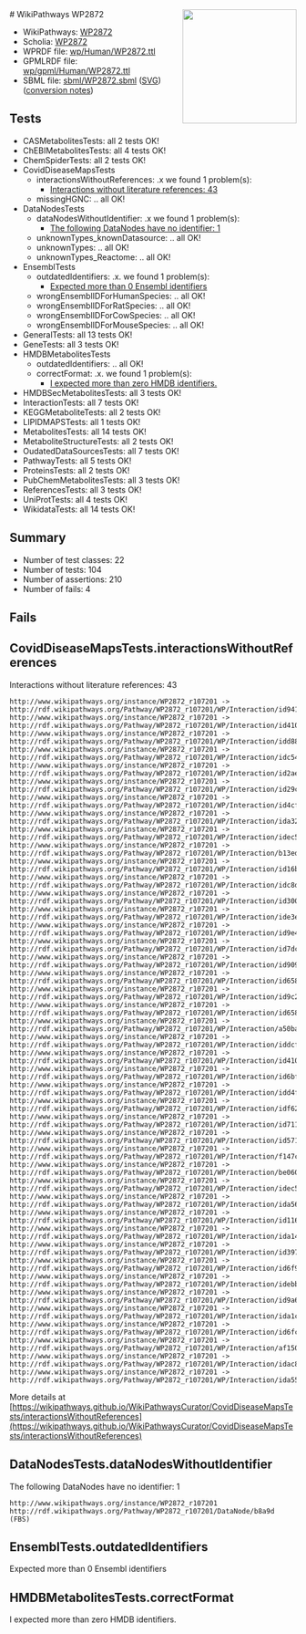 <img style="float: right; width: 200px" src="../logo.png" />
# WikiPathways WP2872

* WikiPathways: [WP2872](https://identifiers.org/wikipathways:WP2872)
* Scholia: [WP2872](https://scholia.toolforge.org/wikipathways/WP2872)
* WPRDF file: [wp/Human/WP2872.ttl](../wp/Human/WP2872.ttl)
* GPMLRDF file: [wp/gpml/Human/WP2872.ttl](../wp/gpml/Human/WP2872.ttl)
* SBML file: [sbml/WP2872.sbml](../sbml/WP2872.sbml) ([SVG](../sbml/WP2872.svg)) ([conversion notes](../sbml/WP2872.txt))

## Tests
* CASMetabolitesTests: all 2 tests OK!
* ChEBIMetabolitesTests: all 4 tests OK!
* ChemSpiderTests: all 2 tests OK!
* CovidDiseaseMapsTests
    * interactionsWithoutReferences: .x we found 1 problem(s):
        * [Interactions without literature references: 43](#9701cd41)
    * missingHGNC: .. all OK!
* DataNodesTests
    * dataNodesWithoutIdentifier: .x we found 1 problem(s):
        * [The following DataNodes have no identifier: 1](#d2d32fa0)
    * unknownTypes_knownDatasource: .. all OK!
    * unknownTypes: .. all OK!
    * unknownTypes_Reactome: .. all OK!
* EnsemblTests
    * outdatedIdentifiers: .x. we found 1 problem(s):
        * [Expected more than 0 Ensembl identifiers](#f44398b7)
    * wrongEnsemblIDForHumanSpecies: .. all OK!
    * wrongEnsemblIDForRatSpecies: .. all OK!
    * wrongEnsemblIDForCowSpecies: .. all OK!
    * wrongEnsemblIDForMouseSpecies: .. all OK!
* GeneralTests: all 13 tests OK!
* GeneTests: all 3 tests OK!
* HMDBMetabolitesTests
    * outdatedIdentifiers: .. all OK!
    * correctFormat: .x. we found 1 problem(s):
        * [I expected more than zero HMDB identifiers.](#ad154c1e)
* HMDBSecMetabolitesTests: all 3 tests OK!
* InteractionTests: all 7 tests OK!
* KEGGMetaboliteTests: all 2 tests OK!
* LIPIDMAPSTests: all 1 tests OK!
* MetabolitesTests: all 14 tests OK!
* MetaboliteStructureTests: all 2 tests OK!
* OudatedDataSourcesTests: all 7 tests OK!
* PathwayTests: all 5 tests OK!
* ProteinsTests: all 2 tests OK!
* PubChemMetabolitesTests: all 3 tests OK!
* ReferencesTests: all 3 tests OK!
* UniProtTests: all 4 tests OK!
* WikidataTests: all 14 tests OK!


## Summary

* Number of test classes: 22
* Number of tests: 104
* Number of assertions: 210
* Number of fails: 4

## Fails

<a name="9701cd41" />

## CovidDiseaseMapsTests.interactionsWithoutReferences

Interactions without literature references: 43
```
http://www.wikipathways.org/instance/WP2872_r107201 -> http://rdf.wikipathways.org/Pathway/WP2872_r107201/WP/Interaction/id941afe4a
http://www.wikipathways.org/instance/WP2872_r107201 -> http://rdf.wikipathways.org/Pathway/WP2872_r107201/WP/Interaction/id41028510_1
http://www.wikipathways.org/instance/WP2872_r107201 -> http://rdf.wikipathways.org/Pathway/WP2872_r107201/WP/Interaction/idd88c9278
http://www.wikipathways.org/instance/WP2872_r107201 -> http://rdf.wikipathways.org/Pathway/WP2872_r107201/WP/Interaction/idc543eba6
http://www.wikipathways.org/instance/WP2872_r107201 -> http://rdf.wikipathways.org/Pathway/WP2872_r107201/WP/Interaction/id2aec1ed5
http://www.wikipathways.org/instance/WP2872_r107201 -> http://rdf.wikipathways.org/Pathway/WP2872_r107201/WP/Interaction/id29c15f91
http://www.wikipathways.org/instance/WP2872_r107201 -> http://rdf.wikipathways.org/Pathway/WP2872_r107201/WP/Interaction/id4cfe005f
http://www.wikipathways.org/instance/WP2872_r107201 -> http://rdf.wikipathways.org/Pathway/WP2872_r107201/WP/Interaction/ida3246156
http://www.wikipathways.org/instance/WP2872_r107201 -> http://rdf.wikipathways.org/Pathway/WP2872_r107201/WP/Interaction/idec5ea4ff_1
http://www.wikipathways.org/instance/WP2872_r107201 -> http://rdf.wikipathways.org/Pathway/WP2872_r107201/WP/Interaction/b13ed
http://www.wikipathways.org/instance/WP2872_r107201 -> http://rdf.wikipathways.org/Pathway/WP2872_r107201/WP/Interaction/id16b8a4f5
http://www.wikipathways.org/instance/WP2872_r107201 -> http://rdf.wikipathways.org/Pathway/WP2872_r107201/WP/Interaction/idc8d7074a
http://www.wikipathways.org/instance/WP2872_r107201 -> http://rdf.wikipathways.org/Pathway/WP2872_r107201/WP/Interaction/id30000f59
http://www.wikipathways.org/instance/WP2872_r107201 -> http://rdf.wikipathways.org/Pathway/WP2872_r107201/WP/Interaction/ide3eb1ed0
http://www.wikipathways.org/instance/WP2872_r107201 -> http://rdf.wikipathways.org/Pathway/WP2872_r107201/WP/Interaction/id9e4084af
http://www.wikipathways.org/instance/WP2872_r107201 -> http://rdf.wikipathways.org/Pathway/WP2872_r107201/WP/Interaction/id7dcc72de
http://www.wikipathways.org/instance/WP2872_r107201 -> http://rdf.wikipathways.org/Pathway/WP2872_r107201/WP/Interaction/id90974eab
http://www.wikipathways.org/instance/WP2872_r107201 -> http://rdf.wikipathways.org/Pathway/WP2872_r107201/WP/Interaction/id6585cb21_2
http://www.wikipathways.org/instance/WP2872_r107201 -> http://rdf.wikipathways.org/Pathway/WP2872_r107201/WP/Interaction/id9c2a1273
http://www.wikipathways.org/instance/WP2872_r107201 -> http://rdf.wikipathways.org/Pathway/WP2872_r107201/WP/Interaction/id6585cb21_1
http://www.wikipathways.org/instance/WP2872_r107201 -> http://rdf.wikipathways.org/Pathway/WP2872_r107201/WP/Interaction/a50ba
http://www.wikipathways.org/instance/WP2872_r107201 -> http://rdf.wikipathways.org/Pathway/WP2872_r107201/WP/Interaction/iddcfac20e
http://www.wikipathways.org/instance/WP2872_r107201 -> http://rdf.wikipathways.org/Pathway/WP2872_r107201/WP/Interaction/id41028510_2
http://www.wikipathways.org/instance/WP2872_r107201 -> http://rdf.wikipathways.org/Pathway/WP2872_r107201/WP/Interaction/id6bf41953
http://www.wikipathways.org/instance/WP2872_r107201 -> http://rdf.wikipathways.org/Pathway/WP2872_r107201/WP/Interaction/idd4fa2110
http://www.wikipathways.org/instance/WP2872_r107201 -> http://rdf.wikipathways.org/Pathway/WP2872_r107201/WP/Interaction/idf624c5c4
http://www.wikipathways.org/instance/WP2872_r107201 -> http://rdf.wikipathways.org/Pathway/WP2872_r107201/WP/Interaction/id711c79e2
http://www.wikipathways.org/instance/WP2872_r107201 -> http://rdf.wikipathways.org/Pathway/WP2872_r107201/WP/Interaction/id57168716
http://www.wikipathways.org/instance/WP2872_r107201 -> http://rdf.wikipathways.org/Pathway/WP2872_r107201/WP/Interaction/f147c
http://www.wikipathways.org/instance/WP2872_r107201 -> http://rdf.wikipathways.org/Pathway/WP2872_r107201/WP/Interaction/be060
http://www.wikipathways.org/instance/WP2872_r107201 -> http://rdf.wikipathways.org/Pathway/WP2872_r107201/WP/Interaction/idec5ea4ff_2
http://www.wikipathways.org/instance/WP2872_r107201 -> http://rdf.wikipathways.org/Pathway/WP2872_r107201/WP/Interaction/ida5642917
http://www.wikipathways.org/instance/WP2872_r107201 -> http://rdf.wikipathways.org/Pathway/WP2872_r107201/WP/Interaction/id1163980b
http://www.wikipathways.org/instance/WP2872_r107201 -> http://rdf.wikipathways.org/Pathway/WP2872_r107201/WP/Interaction/ida140373a
http://www.wikipathways.org/instance/WP2872_r107201 -> http://rdf.wikipathways.org/Pathway/WP2872_r107201/WP/Interaction/id397777d3
http://www.wikipathways.org/instance/WP2872_r107201 -> http://rdf.wikipathways.org/Pathway/WP2872_r107201/WP/Interaction/id6f9edd16
http://www.wikipathways.org/instance/WP2872_r107201 -> http://rdf.wikipathways.org/Pathway/WP2872_r107201/WP/Interaction/idebb2320e
http://www.wikipathways.org/instance/WP2872_r107201 -> http://rdf.wikipathways.org/Pathway/WP2872_r107201/WP/Interaction/id9a635f7c
http://www.wikipathways.org/instance/WP2872_r107201 -> http://rdf.wikipathways.org/Pathway/WP2872_r107201/WP/Interaction/ida1cde71
http://www.wikipathways.org/instance/WP2872_r107201 -> http://rdf.wikipathways.org/Pathway/WP2872_r107201/WP/Interaction/id6fc4c6fc
http://www.wikipathways.org/instance/WP2872_r107201 -> http://rdf.wikipathways.org/Pathway/WP2872_r107201/WP/Interaction/af150
http://www.wikipathways.org/instance/WP2872_r107201 -> http://rdf.wikipathways.org/Pathway/WP2872_r107201/WP/Interaction/idac828115
http://www.wikipathways.org/instance/WP2872_r107201 -> http://rdf.wikipathways.org/Pathway/WP2872_r107201/WP/Interaction/ida55fafe3
```

More details at [https://wikipathways.github.io/WikiPathwaysCurator/CovidDiseaseMapsTests/interactionsWithoutReferences](https://wikipathways.github.io/WikiPathwaysCurator/CovidDiseaseMapsTests/interactionsWithoutReferences)

<a name="d2d32fa0" />

## DataNodesTests.dataNodesWithoutIdentifier

The following DataNodes have no identifier: 1
```
http://www.wikipathways.org/instance/WP2872_r107201 http://rdf.wikipathways.org/Pathway/WP2872_r107201/DataNode/b8a9d (FBS)
```

<a name="f44398b7" />

## EnsemblTests.outdatedIdentifiers

Expected more than 0 Ensembl identifiers
<a name="ad154c1e" />

## HMDBMetabolitesTests.correctFormat

I expected more than zero HMDB identifiers.
